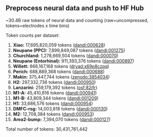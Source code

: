 ## Preprocess neural data and push to HF Hub

~30.4B raw tokens of neural data and counting (raw=uncompressed, tokens=electrodes x time bins)

Token counts per dataset:

1. **Xiao:** 17,695,820,059 tokens ([dandi:000628](https://dandiarchive.org/dandiset/000628))
2. **Neupane (PPC):** 7,899,849,087 tokens ([dandi:001275](https://dandiarchive.org/dandiset/001275))
3. **Churchland:** 1,278,669,504 tokens ([dandi:000070](https://dandiarchive.org/dandiset/000070))
4. **Neupane (Entorhinal):** 911,393,376 tokens ([dandi:000897](https://dandiarchive.org/dandiset/000897))
5. **Willett:** 868,167,168 tokens ([dryad:x69p8czpq](https://datadryad.org/stash/dataset/doi:10.5061/dryad.x69p8czpq))
6. **Perich:** 688,889,368 tokens ([dandi:000688](https://dandiarchive.org/dandiset/000688))
7. **Makin:** 375,447,744 tokens ([zenodo:3854034](https://zenodo.org/records/3854034))
8. **H2:** 297,332,736 tokens ([dandi:000950](https://dandiarchive.org/dandiset/000950))
9. **Lanzarini:** 259,179,392 tokens ([osf:82jfr](https://osf.io/82jfr/))
10. **M1-A:** 45,410,816 tokens ([dandi:000941](https://dandiarchive.org/dandiset/000941))
11. **M1-B:** 43,809,344 tokens ([dandi:001209](https://dandiarchive.org/dandiset/001209))
12. **H1:** 33,686,576 tokens ([dandi:000954](https://dandiarchive.org/dandiset/000954))
13. **DMFC-rsg:** 14,003,818 tokens ([dandi:000130](https://dandiarchive.org/dandiset/000130))
14. **M2:** 12,708,384 tokens ([dandi:000953](https://dandiarchive.org/dandiset/000953))
15. **Area2-bump:** 7,394,070 tokens ([dandi:000127](https://dandiarchive.org/dandiset/000127))

Total number of tokens: 30,431,761,442
